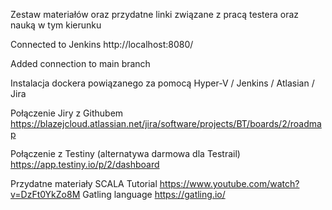 Zestaw materiałów oraz przydatne linki związane z pracą testera oraz nauką w tym kierunku


Connected to Jenkins http://localhost:8080/

Added connection to main branch

Instalacja dockera powiązanego za pomocą Hyper-V / Jenkins / Atlasian / Jira

Połączenie Jiry z Githubem https://blazejcloud.atlassian.net/jira/software/projects/BT/boards/2/roadmap

Połączenie z Testiny (alternatywa darmowa dla Testrail) https://app.testiny.io/p/2/dashboard


Przydatne materiały
SCALA Tutorial https://www.youtube.com/watch?v=DzFt0YkZo8M
Gatling language https://gatling.io/

